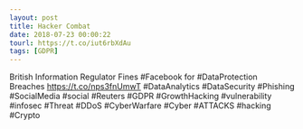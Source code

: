 ```yaml
---
layout: post
title: Hacker Combat
date: 2018-07-23 00:00:22
tourl: https://t.co/iut6rbXdAu
tags: [GDPR]
---
```

British Information Regulator Fines #Facebook for #DataProtection Breaches
https://t.co/nps3fnUmwT
#DataAnalytics #DataSecurity #Phishing #SocialMedia #social #Reuters #GDPR #GrowthHacking #vulnerability #infosec #Threat #DDoS #CyberWarfare #Cyber #ATTACKS #hacking #Crypto